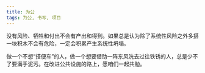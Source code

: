 ```yaml
---
title: 为公
tags: 为公, 书写, 项目
---
```



没有风险、牺牲和付出不会有产出和得到。如果总是认为除了系统性风险之外多搭一块积木不会有危险，一定会积累产生系统性坍塌。

做一个不想“搭便车”的人，做一个想要借助一阵东风洗去过往铁锈的人，总是少不了要满手泥污。在改进公共设施的路上，愿咱们一起共勉。

